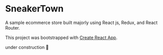 # SneakerTown

A sample ecommerce store built majorly using React js, Redux, and React Router.

This project was bootstrapped with [Create React App](https://github.com/facebook/create-react-app).

under construction 🚧

<!-- Home Page
<img src="./screenshots/home.png">

View Sneakers page
<img src="./screenshots/view-all.png">

View Single sneaker
<img src="./screenshots/view.png">

cart
<img src="./screenshots/cart.png"> -->

